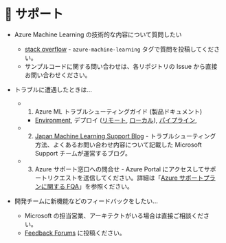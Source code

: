 # :information_desk_person: サポート
* Azure Machine Learning の技術的な内容について質問したい
    
    - [stack overflow](https://stackoverflow.com/questions/tagged/azure-machine-learning-service) - `azure-machine-learning` タグで質問を投稿してください。
    - サンプルコードに関する問い合わせは、各リポジトリの Issue から直接お問い合わせください。

* トラブルに遭遇したときは...
    
    - 1. Azure ML トラブルシューティングガイド (製品ドキュメント)
        - [Environment](https://docs.microsoft.com/ja-jp/azure/machine-learning/how-to-troubleshoot-environments), デプロイ ([リモート](https://docs.microsoft.com/ja-jp/azure/machine-learning/how-to-troubleshoot-deployment?tabs=azcli), [ローカル](https://docs.microsoft.com/ja-jp/azure/machine-learning/how-to-troubleshoot-deployment-local)), [パイプライン](https://docs.microsoft.com/ja-jp/azure/machine-learning/how-to-debug-pipelines), 
    - 2. [Japan Machine Learning Support Blog](https://jpmlblog.github.io/blog/) - トラブルシューティング方法、よくあるお問い合わせ内容について記載した Microsoft Support チームが運営するブログ。
    - 3. Azure サポート窓口への問合せ - Azure Portal にアクセスしてサポートリクエストを送信してください。詳細は「[Azure サポートプランに関する FQA](https://azure.microsoft.com/ja-jp/support/faq/)」を参照ください。

* 開発チームに新機能などのフィードバックをしたい...    
    
    - Microsoft の担当営業、アーキテクトがいる場合は直接ご相談ください。
    - [Feedback Forums](https://feedback.azure.com/forums/257792-machine-learning) に投稿ください。

